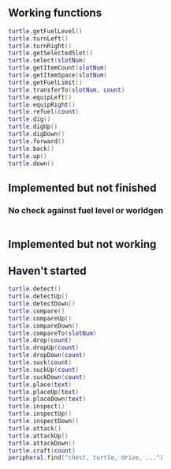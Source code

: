 ## Working functions

```lua
turtle.getFuelLevel()
turtle.turnLeft()
turtle.turnRight()
turtle.getSelectedSlot()
turtle.select(slotNum)
turtle.getItemCount(slotNum)
turtle.getItemSpace(slotNum)
turtle.getFuelLimit()
turtle.transferTo(slotNum, count)
turtle.equipLeft()
turtle.equipRight()
turtle.refuel(count)
turtle.dig()
turtle.digUp()
turtle.digDown()
turtle.forward()
turtle.back()
turtle.up()
turtle.down()
```

## Implemented but not finished

### No check against fuel level or worldgen

```lua

```

## Implemented but not working

## Haven't started

```lua
turtle.detect()
turtle.detectUp()
turtle.detectDown()
turtle.compare()
turtle.compareUp()
turtle.compareDown()
turtle.compareTo(slotNum)
turtle.drop(count)
turtle.dropUp(count)
turtle.dropDown(count)
turtle.suck(count)
turtle.suckUp(count)
turtle.suckDown(count)
turtle.place(text)
turtle.placeUp(text)
turtle.placeDown(text)
turtle.inspect()
turtle.inspectUp()
turtle.inspectDown()
turtle.attack()
turtle.attackUp()
turtle.attackDown()
turtle.craft(count)
peripheral.find("chest, turtle, drive, ...")
```

